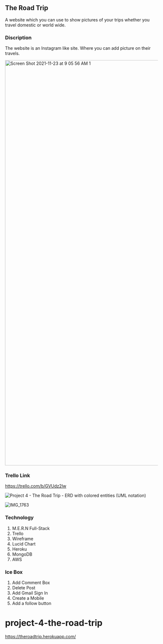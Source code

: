 ## The Road Trip

A website which you can use to show pictures of your trips whether you travel domestic or world wide.

### Discription
The website is an Instagram like site. Where you can add picture on their travels.

<img width="1330" alt="Screen Shot 2021-11-23 at 9 05 56 AM 1" src="https://user-images.githubusercontent.com/44272798/143070821-0705facd-9f45-4abf-bca0-72502ec39c8f.png">

### Trello Link
https://trello.com/b/GVUdz2lw

![Project 4 - The Road Trip - ERD with colored entities (UML notation)](https://user-images.githubusercontent.com/44272798/143070385-39decd79-01a0-417b-a575-13b4a03cfffc.jpeg)

![IMG_1763](https://user-images.githubusercontent.com/44272798/143074275-8c0e666c-08d6-48a7-910e-df7f45cc66c6.jpg)

### Technology
1. M.E.R.N Full-Stack
2. Trello
3. Wireframe
4. Lucid Chart
5. Heroku
6. MongoDB
7. AWS

### Ice Box
1. Add Comment Box
2. Delete Post
3. Add Gmail Sign In
4. Create a Mobile 
5. Add a follow button

# project-4-the-road-trip
https://theroadtrip.herokuapp.com/
